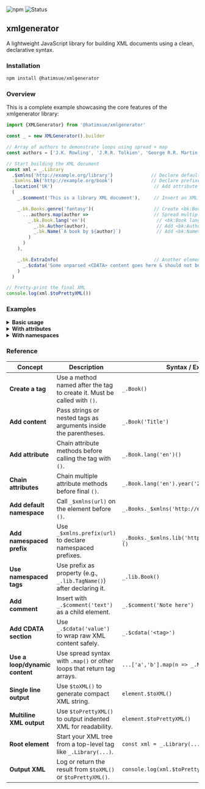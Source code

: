 <!-- ![Build Status](https://img.shields.io/github/actions/workflow/status/hatimsue/xmlgenerator/main.yml?branch=main) -->
![npm](https://img.shields.io/npm/v/@hatimsue/xmlgenerator)
![Status](https://img.shields.io/badge/status-development-yellow)

## xmlgenerator

A lightweight JavaScript library for building XML documents using a clean, declarative syntax.

### Installation

```bash
npm install @hatimsue/xmlgenerator
```
### Overview
This is a complete example showcasing the core features of the xmlgenerator library:

```javascript
import {XMLGenerator} from '@hatimsue/xmlgenerator'

const _ = new XMLGenerator().builder

// Array of authors to demonstrate loops using spread + map
const authors = ['J.K. Rowling', 'J.R.R. Tolkien', 'George R.R. Martin']

// Start building the XML document
const xml = _.Library
  .$xmlns('http://example.org/library')              // Declare default namespace
  .$xmlns.bk('http://example.org/book')              // Declare prefixed namespace "bk"
  .location('UK')                                     // Add attribute "location"
  (
    _.$comment('This is a library XML document'),     // Insert an XML comment

    _.bk.Books.genre('fantasy')(                      // Create <bk:Books genre="fantasy">
      ...authors.map(author =>                        // Spread multiple <bk:Book> elements
        _.bk.Book.lang('en')(                          // <bk:Book lang="en">
          _.bk.Author(author),                         // Add <bk:Author>Author Name</bk:Author>
          _.bk.Name(`A book by ${author}`)             // Add <bk:Name>Title</bk:Name>
        )
      )
    ),

    _.bk.ExtraInfo(                                   // Another element with CDATA section
      _.$cdata('Some unparsed <CDATA> content goes here & should not be escaped.')
    )
  )

// Pretty-print the final XML
console.log(xml.$toPrettyXML())

```
### Examples

<details>
<summary><strong>Basic usage</strong></summary>

```javascript
import {XMLGenerator} from '@hatimsue/xmlgenerator'

const _ = new XMLGenerator().builder

const xmlDocument = _.Books(
  _.Book(
    _.Author('J.K. Rowling'),
    _.Name('Harry Potter and the Philosopher\'s Stone')
  )
)

console.log(xmlDocument.$toPrettyXML())
/**
 * <Books>
 *   <Book>
 *     <Author>J.K. Rowling</Author>
 *     <Name>Harry Potter and the Philosopher's Stone</Name>
 *   </Book>
 * </Books>
 */
```
</details>
<details> <summary><strong>With attributes</strong></summary>

```javascript
import {XMLGenerator} from '@hatimsue/xmlgenerator'

const _ = new XMLGenerator().builder

const xmlDocument = 
_.Books.category('fiction').country('UK')(
  _.Book.lang('en')(
    _.Author('J.K. Rowling'),
    _.Name('Harry Potter and the Philosopher\'s Stone')
  )
)

console.log(xmlDocument.$toPrettyXML())
/**
 * <Books category="fiction" country="UK">
 *   <Book lang="en">
 *     <Author>J.K. Rowling</Author>
 *     <Name>Harry Potter and the Philosopher's Stone</Name>
 *   </Book>
 * </Books>
 */

```
</details> 
<details> <summary><strong>With namespaces</strong></summary>

```javascript

import {XMLGenerator} from '@hatimsue/xmlgenerator'

const _ = new XMLGenerator().builder

const xmlDocument = 
_.Books
  .$xmlns('http://example.org/books') // default namespace
  .$xmlns.bk('http://example.org/book') // prefix namespace
  .$xmlns.ss('http://example.org/ss')  // prefix namespace
  .category('fiction')
  .country('UK')(
    _.bk.Book.lang('en')(
      _.bk.Author('J.K. Rowling'),
      _.bk.Name('Harry Potter and the Philosopher\'s Stone')
    )
)

console.log(xmlDocument.$toPrettyXML())
/**
 * <Books xmlns="http://example.org/books" xmlns:bk="http://example.org/book" category="fiction" country="UK">
 *   <bk:Book lang="en">
 *     <bk:Author>J.K. Rowling</bk:Author>
 *     <bk:Name>Harry Potter and the Philosopher's Stone</bk:Name>
 *   </bk:Book>
 * </Books>
 */
```
</details>

### Reference

| **Concept**                    | **Description**                                                                 | **Syntax / Example**                              | **Expected XML Output**                   |
|--------------------------------|---------------------------------------------------------------------------------|---------------------------------------------------|--------------------------------------------|
| **Create a tag**               | Use a method named after the tag to create it. Must be called with `()`.        | `_.Book()`                                        | `<Book/>`                                  |
| **Add content**                | Pass strings or nested tags as arguments inside the parentheses.                | `_.Book('Title')`                                 | `<Book>Title</Book>`                       |
| **Add attribute**              | Chain attribute methods before calling the tag with `()`.                       | `_.Book.lang('en')()`                             | `<Book lang="en"/>`                        |
| **Chain attributes**           | Chain multiple attribute methods before final `()`.                             | `_.Book.lang('en').year('2001')()`                | `<Book lang="en" year="2001"/>`           |
| **Add default namespace**      | Call `_$xmlns(url)` on the element before `()`.                                | `_.Books._$xmlns('http://example.org')()`         | `<Books xmlns="http://example.org"/>`     |
| **Add namespaced prefix**      | Use `_$xmlns.prefix(url)` to declare namespaced prefixes.                       | `_.Books._$xmlns.lib('http://example.org/lib')()` | `<Books xmlns:lib="http://example.org/lib"/>` |
| **Use namespaced tags**        | Use prefix as property (e.g., `_.lib.TagName()`) after declaring it.            | `_.lib.Book()`                                    | `<lib:Book/>`                              |
| **Add comment**                | Insert with `_.$comment('text')` as a child element.                           | `_.$comment('Note here')`                         | `<!-- Note here -->`                       |
| **Add CDATA section**          | Use `_.$cdata('value')` to wrap raw XML content safely.                         | `_.$cdata('<tag>')`                               | `<![CDATA[<tag>]]>`                        |
| **Use a loop/dynamic content** | Use spread syntax with `.map()` or other loops that return tag arrays.          | `...['a','b'].map(n => _.Name(n))`                | `<Name>a</Name>\n<Name>b</Name>`          |
| **Single line output**         | Use `$toXML()` to generate compact XML string.                                 | `element.$toXML()`                                | `<Book><Author>J.K.</Author></Book>`      |
| **Multiline XML output**       | Use `$toPrettyXML()` to output indented XML for readability.                   | `element.$toPrettyXML()`                          | Formatted multi-line XML                  |
| **Root element**               | Start your XML tree from a top-level tag like `_.Library(...)`.                 | `const xml = _.Library(...)`                      | `<Library>...</Library>`                   |
| **Output XML**                 | Log or return the result from `$toXML()` or `$toPrettyXML()`.                  | `console.log(xml.$toPrettyXML())`                 | Console output of the XML                 |


